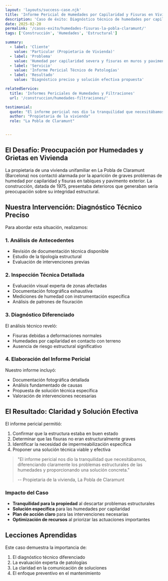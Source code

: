 ```yaml
---
layout: 'layouts/success-case.njk'
title: 'Informe Pericial de Humedades por Capilaridad y Fisuras en Vivienda de La Pobla de Claramunt'
description: 'Caso de éxito: Diagnóstico técnico de humedades por capilaridad y fisuras en vivienda unifamiliar. El informe pericial determinó las causas y la solución efectiva.'
date: 2025-02-20
permalink: '/casos-exito/humedades-fisuras-la-pobla-claramunt/'
tags: ['Construcción', 'Humedades', 'Estructural']

summary:
  - label: 'Cliente'
    value: 'Particular (Propietaria de Vivienda)'
  - label: 'Problema'
    value: 'Humedad por capilaridad severa y fisuras en muros y pavimento'
  - label: 'Servicio'
    value: 'Informe Pericial Técnico de Patologías'
  - label: 'Resultado'
    value: 'Diagnóstico preciso y solución efectiva propuesta'

relatedService:
  title: 'Informes Periciales de Humedades y Filtraciones'
  url: '/construccion/humedades-filtraciones/'

testimonial:
  quote: "El informe pericial nos dio la tranquilidad que necesitábamos, diferenciando claramente los problemas estructurales de las humedades y proporcionando una solución concreta."
  author: "Propietaria de la vivienda"
  role: "La Pobla de Claramunt"


---
```


## El Desafío: Preocupación por Humedades y Grietas en Vivienda

La propietaria de una vivienda unifamiliar en La Pobla de Claramunt (Barcelona) nos contactó alarmada por la aparición de graves problemas de humedad por capilaridad y fisuras en tabiques y pavimento exterior. La construcción, datada de 1975, presentaba deterioros que generaban seria preocupación sobre su integridad estructural.

## Nuestra Intervención: Diagnóstico Técnico Preciso

Para abordar esta situación, realizamos:

### 1. Análisis de Antecedentes
- Revisión de documentación técnica disponible
- Estudio de la tipología estructural
- Evaluación de intervenciones previas

### 2. Inspección Técnica Detallada
- Evaluación visual experta de zonas afectadas
- Documentación fotográfica exhaustiva
- Mediciones de humedad con instrumentación específica
- Análisis de patrones de fisuración

### 3. Diagnóstico Diferenciado
El análisis técnico reveló:
- Fisuras debidas a deformaciones normales
- Humedades por capilaridad en contacto con terreno
- Ausencia de riesgo estructural significativo

### 4. Elaboración del Informe Pericial
Nuestro informe incluyó:
- Documentación fotográfica detallada
- Análisis fundamentado de causas
- Propuesta de solución técnica específica
- Valoración de intervenciones necesarias

## El Resultado: Claridad y Solución Efectiva

El informe pericial permitió:

1. Confirmar que la estructura estaba en buen estado
2. Determinar que las fisuras no eran estructuralmente graves
3. Identificar la necesidad de impermeabilización específica
4. Proponer una solución técnica viable y efectiva

> "El informe pericial nos dio la tranquilidad que necesitábamos, diferenciando claramente los problemas estructurales de las humedades y proporcionando una solución concreta."
>
> -- Propietaria de la vivienda, La Pobla de Claramunt

### Impacto del Caso

- **Tranquilidad para la propiedad** al descartar problemas estructurales
- **Solución específica** para las humedades por capilaridad
- **Plan de acción claro** para las intervenciones necesarias
- **Optimización de recursos** al priorizar las actuaciones importantes

## Lecciones Aprendidas

Este caso demuestra la importancia de:

1. El diagnóstico técnico diferenciado
2. La evaluación experta de patologías
3. La claridad en la comunicación de soluciones
4. El enfoque preventivo en el mantenimiento
